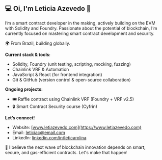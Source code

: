 ## 💻 Oi, I'm Leticia Azevedo 🌸

I’m a smart contract developer in the making, actively building on the EVM with Solidity and Foundry. Passionate about the potential of blockchain, I’m currently focused on mastering smart contract development and security.

🌍 From Brazil, building globally.

**Current stack & tools:**
- Solidity, Foundry (unit testing, scripting, mocking, fuzzing)
- Chainlink VRF & Automation
- JavaScript & React (for frontend integration)
- Git & GitHub (version control & open-source collaboration)

**Ongoing projects:**
- 🎟️ Raffle contract using Chainlink VRF (Foundry + VRF v2.5)
- 🔒 Smart Contract Security course (Cyfrin)

**Let’s connect!**
- Website: [www.letiazevedo.com](https://www.letiazevedo.com)
- Email: leticiac@email.com
- LinkedIn: [linkedin.com/in/leticarolina](https://www.linkedin.com/in/leticarolina)

🚀 I believe the next wave of blockchain innovation depends on smart, secure, and gas-efficient contracts. Let's make that happen!
